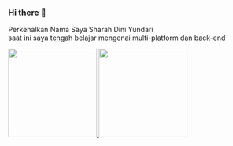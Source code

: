 ### Hi there 👋

<!--
**sharahYunda/sharahYunda** is a ✨ _special_ ✨ repository because its `README.md` (this file) appears on your GitHub profile.

Here are some ideas to get you started:

- 🔭 I’m currently working on ...
- 🌱 I’m currently learning ...
- 👯 I’m looking to collaborate on ...
- 🤔 I’m looking for help with ...
- 💬 Ask me about ...
- 📫 How to reach me: ...
- 😄 Pronouns: ...
- ⚡ Fun fact: ...
-->

Perkenalkan Nama Saya Sharah Dini Yundari  
saat ini saya tengah belajar mengenai multi-platform dan back-end

<p align="left">
<a href="https://github.com/sharahYunda">
  <img height="180em" src="https://github-readme-stats-eight-theta.vercel.app/api?username=sharahYunda&show_icons=true&theme=algolia&include_all_commits=true&count_private=true"/>
  <img height="180em" src="https://github-readme-stats-eight-theta.vercel.app/api/top-langs/?username=sharahYunda&layout=compact&langs_count=8&theme=algolia"/>
</a>
</p>
